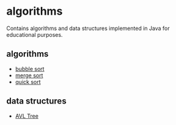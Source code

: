 # algorithms

Contains algorithms and data structures implemented in Java for educational purposes.

## algorithms

* [bubble sort](src/com/domnikl/sort/bubble_sort)
* [merge sort](src/com/domnikl/sort/merge_sort)
* [quick sort](src/com/domnikl/sort/quick_sort)

## data structures

* [AVL Tree](src/com/domnikl/search/avl_tree)
